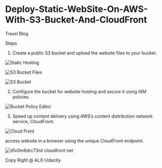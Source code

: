 # Deploy-Static-WebSite-On-AWS-With-S3-Bucket-And-CloudFront
Travel Blog

Steps 
1. Create a public S3 bucket and upload the website files to your bucket.

![Static Hosting](https://user-images.githubusercontent.com/32329381/169233836-eea286f4-4feb-4833-b4c0-ea5b3fad94a3.PNG)

![S3 Bucket Files](https://user-images.githubusercontent.com/32329381/169232850-32d8ddc7-bd0c-4f52-bb1b-aba37836e351.PNG)

![S3 Bucket](https://user-images.githubusercontent.com/32329381/169235056-e57aa507-fc88-4c8a-b2f7-3297adc78092.PNG)


2. Configure the bucket for website hosting and secure it using IAM policies.

![Bucket Policy Editor](https://user-images.githubusercontent.com/32329381/169233126-094f3a1b-e854-40b4-b2ac-9c0414440142.PNG)



3. Speed up content delivery using AWS’s content distribution network service, CloudFront.

![Cloud Front](https://user-images.githubusercontent.com/32329381/169232746-8c1960e1-7365-4f6a-90a3-7722ce264423.PNG)


access  website in a browser using the unique CloudFront endpoint.

![d1v0m6drc73nil cloudfront net](https://user-images.githubusercontent.com/32329381/169233460-616b4fcf-574c-412f-a741-8df14514b16b.PNG)

Copy Right @ ALX-Udacity
